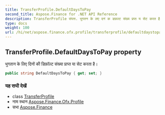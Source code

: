 ```yaml
---
title: TransferProfile.DefaultDaysToPay
second_title: Aspose.Finance for .NET API Reference
description: TransferProfile संपत्त. भुगतन के लए दनं क डफ़ल्ट संख्य प्रप्त य सेट करत है
type: docs
weight: 100
url: /hi/net/aspose.finance.ofx.profile/transferprofile/defaultdaystopay/
---
```

## TransferProfile.DefaultDaysToPay property

भुगतान के लिए दिनों की डिफ़ॉल्ट संख्या प्राप्त या सेट करता है।

```csharp
public string DefaultDaysToPay { get; set; }
```

### यह सभी देखें

* class [TransferProfile](../)
* नाम स्थान [Aspose.Finance.Ofx.Profile](../../transferprofile/)
* सभा [Aspose.Finance](../../../)


